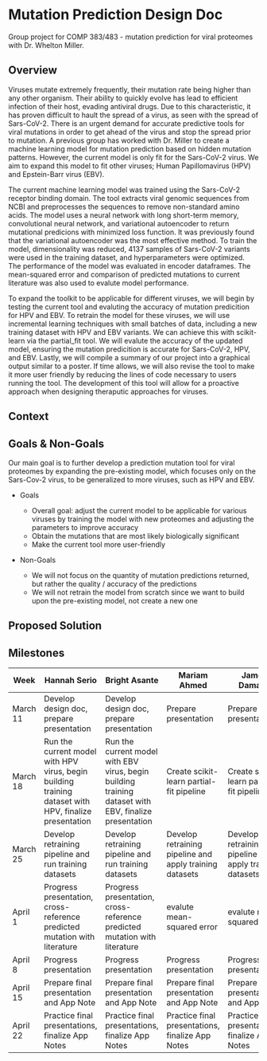 # Mutation Prediction Design Doc 
Group project for COMP 383/483 - mutation prediction for viral proteomes with Dr. Whelton Miller. 
## Overview
Viruses mutate extremely frequently, their mutation rate being higher than any other organism. Their ability to quickly evolve has lead to efficient infection of their host, evading antiviral drugs. Due to this characteristic, it has proven difficult to hault the spread of a virus, as seen with the spread of Sars-CoV-2. There is an urgent demand for accurate predictive tools for viral mutations in order to get ahead of the virus and stop the spread prior to mutation. A previous group has worked with Dr. Miller to create a machine learning model for mutation prediction based on hidden mutation patterns. However, the current model is only fit for the Sars-CoV-2 virus. We aim to expand this model to fit other viruses; Human Papillomavirus (HPV) and Epstein-Barr virus (EBV).

The current machine learning model was trained using the Sars-CoV-2 receptor binding domain. The tool extracts viral genomic sequences from NCBI and preprocesses the sequences to remove non-standard amino acids. The model uses a neural network with long short-term memory, convolutional neural network, and variational autoencoder to return mutational predicions with minimized loss function. It was previously found that the variational autoencoder was the most effective method. To train the model, dimensionality was reduced, 4137 samples of Sars-CoV-2 variants were used in the training dataset, and hyperparameters were optimized. The performance of the model was evaluated in encoder dataframes. The mean-squared error and comparison of predicted mutations to current literature was also used to evalute model performance.

To expand the toolkit to be applicable for different viruses, we will begin by testing the current tool and evaluting the accuracy of mutation predicition for HPV and EBV. To retrain the model for these viruses, we will use incremental learning techniques with small batches of data, including a new training dataset with HPV and EBV variants. We can achieve this with scikit-learn via the partial_fit tool. We will evalute the accuracy of the updated model, ensuring the mutation predicition is accurate for Sars-CoV-2, HPV, and EBV. Lastly, we will compile a summary of our project into a graphical output similar to a poster. If time allows, we will also revise the tool to make it more user friendly by reducing the lines of code necessary to users running the tool. The development of this tool will allow for a proactive approach when designing theraputic approaches for viruses.

## Context

## Goals & Non-Goals
Our main goal is to further develop a prediction mutation tool for viral proteomes by expanding the pre-existing model, which focuses only on the Sars-Cov-2 virus, to be generalized to more viruses, such as HPV and EBV. 
- Goals
  - Overall goal: adjust the current model to be applicable for various viruses by training the model with new proteomes and adjusting the parameters to improve accuracy
  - Obtain the mutations that are most likely biologically significant
  - Make the current tool more user-friendly
 
- Non-Goals
  - We will not focus on the quantity of mutation predictions returned, but rather the quality / accuracy of the predictions
  - We will not retrain the model from scratch since we want to build upon the pre-existing model, not create a new one
## Proposed Solution

## Milestones
| Week | Hannah Serio | Bright Asante | Mariam Ahmed | James Damaso |
| --- | --- | --- | --- | --- |
| March 11 | Develop design doc, prepare presentation | Develop design doc, prepare presentation | Prepare presentation | Prepare presentation |
| March 18 | Run the current model with HPV virus, begin building training dataset with HPV, finalize presentation | Run the current model with EBV virus, begin building training dataset with EBV, finalize presentation | Create scikit-learn partial-fit pipeline | Create scikit-learn partial-fit pipeline |
| March 25 | Develop retraining pipeline and run training datasets | Develop retraining pipeline and run training datasets | Develop retraining pipeline and apply training datasets | Develop retraining pipeline and apply training datasets |
| April 1 | Progress presentation, cross-reference predicted mutation with literature | Progress presentation, cross-reference predicted mutation with literature | evalute mean-squared error | evalute mean squared error |
| April 8 | Progress presentation | Progress presentation | Progress presentation | Progress presentation |
| April 15| Prepare final presentation and App Note | Prepare final presentation and App Note | Prepare final presentation and App Note | Prepare final presentation and App Note |
| April 22 | Practice final presentations, finalize App Notes | Practice final presentations, finalize App Notes | Practice final presentations, finalize App Notes | Practice final presentations, finalize App Notes |
